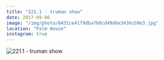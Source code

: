 ```yaml
---
title: "221.1 - truman show"
date: 2017-09-06
image: "/img/photo/8431ce4179dba7b6cd49d6e3436cb9e3.jpg"
location: "Palm House"
instagram: true
---
```


![221.1 - truman show](/img/photo/8431ce4179dba7b6cd49d6e3436cb9e3.jpg)
